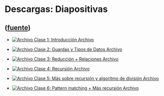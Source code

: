 # Descargas: Diapositivas
([fuente](https://campus.exactas.uba.ar/course/view.php?id=1095&section=3))
---
  - [ ![Archivo](https://campus.exactas.uba.ar/theme/image.php/magazine/core/1462913092/f/pdf) Clase 1: Introducción  Archivo  ](https://campus.exactas.uba.ar/mod/resource/view.php?id=57234)

  - [ ![Archivo](https://campus.exactas.uba.ar/theme/image.php/magazine/core/1462913092/f/pdf) Clase 2: Guardas y Tipos de Datos  Archivo  ](https://campus.exactas.uba.ar/mod/resource/view.php?id=57371)

  - [ ![Archivo](https://campus.exactas.uba.ar/theme/image.php/magazine/core/1462913092/f/pdf) Clase 3: Reducción + Relaciones  Archivo  ](https://campus.exactas.uba.ar/mod/resource/view.php?id=58110)

  - [ ![Archivo](https://campus.exactas.uba.ar/theme/image.php/magazine/core/1462913092/f/pdf) Clase 4: Recursión  Archivo  ](https://campus.exactas.uba.ar/mod/resource/view.php?id=58641)

  - [ ![Archivo](https://campus.exactas.uba.ar/theme/image.php/magazine/core/1462913092/f/pdf) Clase 5: Más sobre recursión y algoritmo de división  Archivo  ](https://campus.exactas.uba.ar/mod/resource/view.php?id=58718)

  - [ ![Archivo](https://campus.exactas.uba.ar/theme/image.php/magazine/core/1462913092/f/pdf) Clase 6: Pattern matching + Más recursión  Archivo  ](https://campus.exactas.uba.ar/mod/resource/view.php?id=58822)

